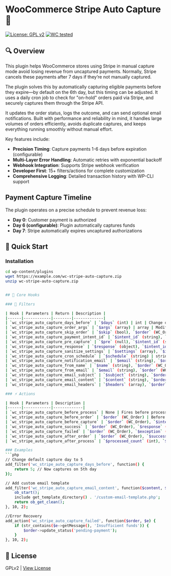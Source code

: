 # WooCommerce Stripe Auto Capture 🚀

[![License: GPL v2](https://img.shields.io/badge/License-GPL_v2-blue.svg)](https://www.gnu.org/licenses/gpl-2.0)
[![WC tested](https://img.shields.io/badge/WC%20tested-8.0%2B-7F54B3.svg)](https://woocommerce.com)

## 🔍 Overview
This plugin helps WooCommerce stores using Stripe in manual capture mode avoid losing revenue from uncaptured payments.
Normally, Stripe cancels these payments after 7 days if they’re not manually captured.

The plugin solves this by automatically capturing eligible payments before they expire—by default on the 6th day, but this timing can be adjusted.
It uses a daily cron job to check for "on-hold" orders paid via Stripe, and securely captures them through the Stripe API.

It updates the order status, logs the outcome, and can send optional email notifications.
Built with performance and reliability in mind, it handles large volumes of orders efficiently, avoids duplicate captures, and keeps everything running smoothly without manual effort.

Key features include:
- **Precision Timing**: Capture payments 1-6 days before expiration (configurable)
- **Multi-Layer Error Handling**: Automatic retries with exponential backoff
- **Webhook Integration**: Supports Stripe webhook verification
- **Developer First**: 15+ filters/actions for complete customization
- **Comprehensive Logging**: Detailed transaction history with WP-CLI support

## Payment Capture Timeline
The plugin operates on a precise schedule to prevent revenue loss:
- **Day 0**: Customer payment is authorized
- **Day 6 (configurable)**: Plugin automatically captures funds
- **Day 7**: Stripe automatically expires uncaptured authorizations

## 🚀 Quick Start

### Installation
```bash
cd wp-content/plugins
wget https://example.com/wc-stripe-auto-capture.zip
unzip wc-stripe-auto-capture.zip


## 🧩 Core Hooks

### 🔧 Filters

| Hook | Parameters | Return | Description |
|------|------------|--------|-------------|
| `wc_stripe_auto_capture_days_before` | `$days` (int) | int | Change days before expiration to capture |
| `wc_stripe_auto_capture_order_args` | `$args` (array) | array | Modify WC_Order query parameters |
| `wc_stripe_auto_capture_skip_order` | `$skip` (bool), `$order` (WC_Order) | bool | Skip specific orders |
| `wc_stripe_auto_capture_payment_intent_id` | `$intent_id` (string), `$order` (WC_Order) | string | Override payment intent ID |
| `wc_stripe_auto_capture_pre_capture` | `$pre` (null), `$intent_id` (string), `$order` (WC_Order) | mixed | Short-circuit default capture logic |
| `wc_stripe_auto_capture_response` | `$response` (object), `$intent_id` (string), `$order` (WC_Order) | object | Modify Stripe response |
| `wc_stripe_auto_capture_sanitize_settings` | `$settings` (array), `$input` (array) | array | Filter settings before save |
| `wc_stripe_auto_capture_cron_schedule` | `$schedule` (string) | string | Change cron schedule |
| `wc_stripe_auto_capture_notification_email` | `$email` (string), `$order` (WC_Order) | string | Modify notification email |
| `wc_stripe_auto_capture_from_name` | `$name` (string), `$order` (WC_Order) | string | Change "From" name |
| `wc_stripe_auto_capture_from_email` | `$email` (string), `$order` (WC_Order) | string | Change "From" email |
| `wc_stripe_auto_capture_email_subject` | `$subject` (string), `$order` (WC_Order) | string | Modify email subject |
| `wc_stripe_auto_capture_email_content` | `$content` (string), `$order` (WC_Order) | string | Replace email template |
| `wc_stripe_auto_capture_email_headers` | `$headers` (array), `$order` (WC_Order) | array | Add/modify email headers |

### ⚡ Actions

| Hook | Parameters | Description |
|------|------------|-------------|
| `wc_stripe_auto_capture_before_process` | None | Fires before processing starts |
| `wc_stripe_auto_capture_before_order` | `$order` (WC_Order) | Before processing each order |
| `wc_stripe_auto_capture_before_capture` | `$order` (WC_Order), `$intent_id` (string) | Immediately before capture attempt |
| `wc_stripe_auto_capture_success` | `$order` (WC_Order), `$response` (object) | After successful capture |
| `wc_stripe_auto_capture_failed` | `$order` (WC_Order), `$exception` (Exception) | When capture fails |
| `wc_stripe_auto_capture_after_order` | `$order` (WC_Order), `$success` (bool) | After processing each order |
| `wc_stripe_auto_capture_after_process` | `$processed_count` (int), `$success_count` (int) | After all orders processed |

### Examples
```php
// Change default capture day to 5
add_filter('wc_stripe_auto_capture_days_before', function() {
    return 5; // Now captures on 5th day
});

// Add custom email template
add_filter('wc_stripe_auto_capture_email_content', function($content, $order) {
    ob_start();
    include get_template_directory() . '/custom-email-template.php';
    return ob_get_clean();
}, 10, 2);

//Error Recovery
add_action('wc_stripe_auto_capture_failed', function($order, $e) {
    if (str_contains($e->getMessage(), 'Insufficient funds')) {
        $order->update_status('pending-payment');
    }
}, 10, 2);
```

## 📜 License
GPLv2 | [View License](LICENSE)

```